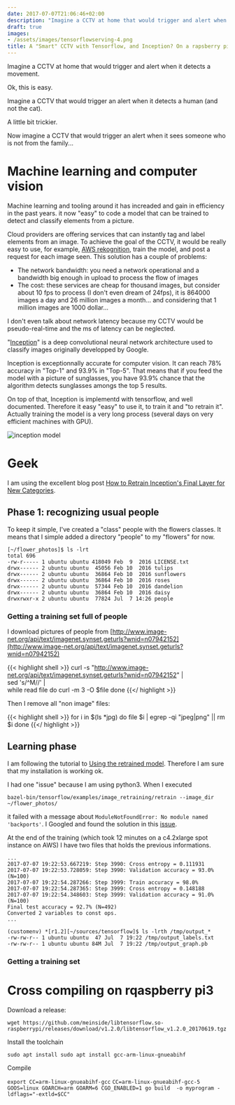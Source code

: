 ```yaml
---
date: 2017-07-07T21:06:46+02:00
description: "Imagine a CCTV at home that would trigger and alert when it detects a movement. Ok, this is easy. Imagine a CCTV that would trigger an alert when it detects a human. A little bit trickier. Now imagine a CCTV that would trigger an alert when it sees someone who is not from the family."
draft: true
images:
- /assets/images/tensorflowserving-4.png
title: A "Smart" CCTV with Tensorflow, and Inception? On a rapsberry pi?
---
```


Imagine a CCTV at home that would trigger and alert when it detects a movement. 

Ok, this is easy. 

Imagine a CCTV that would trigger an alert when it detects a human (and not the cat). 

A little bit trickier. 

Now imagine a CCTV that would trigger an alert when it sees someone who is not from the family...

# Machine learning and computer vision

Machine learning and tooling around it has increaded and gain in efficiency in the past years. it now "easy" to code a model that can be trained to detect and classify elements from a picture. 

Cloud providers are offering services that can instantly tag and label elements from an image. To achieve the goal of the CCTV, it would be really easy to use, for example, [AWS rekognition](https://aws.amazon.com/rekognition/), train the model, and post a request for each image seen.
This solution has a couple of problems:

* The network bandwidth: you need a network operational and a bandwidth big enough in upload to process the flow of images
* The cost: these services are cheap for thousand images, but consider about 10 fps to process (I don't even dream of 24fps), it is 864000 images a day and 26 million images a month... and considering that 1 million images are 1000 dollar...

I don't even talk about network latency because my CCTV would be pseudo-real-time and the ms of latency can be neglected.



"[Inception](https://research.google.com/pubs/pub43022.html)" is a deep convolutional neural network architecture used to classify images originally developped by Google.

Inception is exceptionnally accurate for computer vision. It can reach 78% accuracy in "Top-1" and 93.9% in "Top-5". That means that if you feed the model with a picture of sunglasses, you have 93.9% chance that the algorithm detects sunglasses amongs the top 5 results.

On top of that, Inception is implementd with tensorflow, and well documented. Therefore it easy "easy" to use it, to train it and "to retrain it".
Actually training the model is a very long process (several days on very efficient machines with GPU). 



![inception model](https://raw.githubusercontent.com/tensorflow/models/master/inception/g3doc/inception_v3_architecture.png)

# Geek

I am using the excellent blog post [How to Retrain Inception's Final Layer for New Categories](https://www.tensorflow.org/tutorials/image_retraining).

## Phase 1: recognizing usual people

To keep it simple, I've created a "class" people with the flowers classes. It means that I simple added a directory "people" to my "flowers" for now.

```
[~/flower_photos]$ ls -lrt
total 696
-rw-r----- 1 ubuntu ubuntu 418049 Feb  9  2016 LICENSE.txt
drwx------ 2 ubuntu ubuntu  45056 Feb 10  2016 tulips
drwx------ 2 ubuntu ubuntu  36864 Feb 10  2016 sunflowers
drwx------ 2 ubuntu ubuntu  36864 Feb 10  2016 roses
drwx------ 2 ubuntu ubuntu  57344 Feb 10  2016 dandelion
drwx------ 2 ubuntu ubuntu  36864 Feb 10  2016 daisy
drwxrwxr-x 2 ubuntu ubuntu  77824 Jul  7 14:26 people
```

### Getting a training set full of people

I download pictures of people from [http://www.image-net.org/api/text/imagenet.synset.geturls?wnid=n07942152](http://www.image-net.org/api/text/imagenet.synset.geturls?wnid=n07942152)

{{< highlight shell >}}
curl -s  "http://www.image-net.org/api/text/imagenet.synset.geturls?wnid=n07942152" | \
sed 's/^M//' | \
while read file
do
  curl -m 3 -O $file
done
{{</ highlight >}}

Then I remove all "non image" files:

{{< highlight shell >}}
for i in $(ls *jpg)
do
    file $i | egrep -qi "jpeg|png" || rm $i 
done
{{</ highlight >}}

## Learning phase

I am following the tutorial to [Using the retrained model](https://www.tensorflow.org/tutorials/image_retraining#using_the_retrained_model). Therefore I am sure that my installation is working ok.

I had one "issue" because I am using python3. When I executed 

`bazel-bin/tensorflow/examples/image_retraining/retrain --image_dir ~/flower_photos/` 

it failed with a message about `ModuleNotFoundError: No module named 'backports'`. I Googled and found the solution in this [issue](https://github.com/tensorflow/serving/issues/489#issuecomment-313671459).

At the end of the training (which took 12 minutes on a c4.2xlarge spot instance on AWS) I have two files that holds the previous informations.

```
...
2017-07-07 19:22:53.667219: Step 3990: Cross entropy = 0.111931
2017-07-07 19:22:53.728059: Step 3990: Validation accuracy = 93.0% (N=100)
2017-07-07 19:22:54.287266: Step 3999: Train accuracy = 98.0%
2017-07-07 19:22:54.287365: Step 3999: Cross entropy = 0.148188
2017-07-07 19:22:54.348603: Step 3999: Validation accuracy = 91.0% (N=100)
Final test accuracy = 92.7% (N=492)
Converted 2 variables to const ops.
...

(customenv) *[r1.2][~/sources/tensorflow]$ ls -lrth /tmp/output_*
-rw-rw-r-- 1 ubuntu ubuntu  47 Jul  7 19:22 /tmp/output_labels.txt
-rw-rw-r-- 1 ubuntu ubuntu 84M Jul  7 19:22 /tmp/output_graph.pb
```

### Getting a training set 


# Cross compiling on rqaspberry pi3 

Download a release:

`wget https://github.com/meinside/libtensorflow.so-raspberrypi/releases/download/v1.2.0/libtensorflow_v1.2.0_20170619.tgz`

Install the toolchain

`sudo apt install sudo apt install gcc-arm-linux-gnueabihf`

Compile

`export CC=arm-linux-gnueabihf-gcc`
`CC=arm-linux-gnueabihf-gcc-5 GOOS=linux GOARCH=arm GOARM=6 CGO_ENABLED=1 go build  -o myprogram -ldflags="-extld=$CC"`
